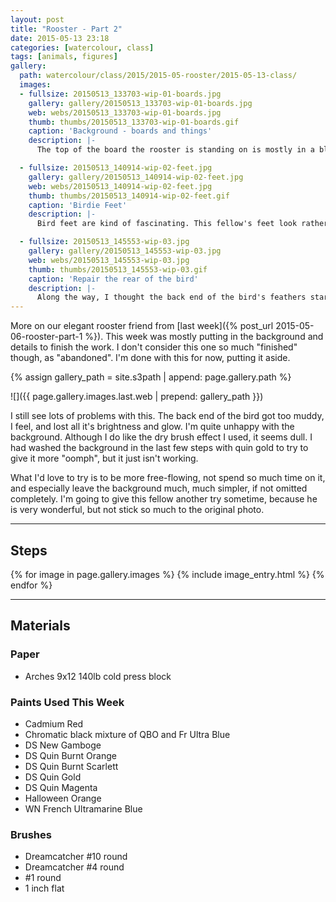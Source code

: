 ```yaml
---
layout: post
title: "Rooster - Part 2"
date: 2015-05-13 23:18
categories: [watercolour, class]
tags: [animals, figures]
gallery:
  path: watercolour/class/2015/2015-05-rooster/2015-05-13-class/
  images:
  - fullsize: 20150513_133703-wip-01-boards.jpg
    gallery: gallery/20150513_133703-wip-01-boards.jpg
    web: webs/20150513_133703-wip-01-boards.jpg
    thumb: thumbs/20150513_133703-wip-01-boards.gif
    caption: 'Background - boards and things'
    description: |-
      The top of the board the rooster is standing on is mostly in a bluish cast, here I added in wood grain details for the top of the board, the facing side, and the background wood.

  - fullsize: 20150513_140914-wip-02-feet.jpg
    gallery: gallery/20150513_140914-wip-02-feet.jpg
    web: webs/20150513_140914-wip-02-feet.jpg
    thumb: thumbs/20150513_140914-wip-02-feet.gif
    caption: 'Birdie Feet'
    description: |-
      Bird feet are kind of fascinating. This fellow's feet look rather scaley, and they aren't just solid white. There were oranges and blues mixed in here and there, but they still come off as predominantly white. I used a very fine brush (#1 round) to make the lines for the feet and the beak. I also dulled down the standing board quite a bit with first a light wash of French ultramarine blue and then, after that dried, a light wash of quin burnt orange.

  - fullsize: 20150513_145553-wip-03.jpg
    gallery: gallery/20150513_145553-wip-03.jpg
    web: webs/20150513_145553-wip-03.jpg
    thumb: thumbs/20150513_145553-wip-03.gif
    caption: 'Repair the rear of the bird'
    description: |-
      Along the way, I thought the back end of the bird's feathers started getting really muddy. I tried a few different things to bring back life. Finally, I got some "Halloween Orange" from my teacher and used the #4 round to apply it quite thickly in thin strokes, some dry, some more wet. I also applied more fresh cad red the same way.  I'm still not very happy with the result, it looks to muddy to me, but people in class liked it and the teacher said it was good.
---
```


More on our elegant rooster friend from [last week]({% post_url 2015-05-06-rooster-part-1 %}). This week was mostly putting in the background and details to finish the work. I don't consider this one so much "finished" though, as "abandoned". I'm done with this for now, putting it aside.

{% assign gallery_path = site.s3path | append: page.gallery.path %}

![]({{ page.gallery.images.last.web | prepend: gallery_path }})

I still see lots of problems with this. The back end of the bird got too muddy, I feel, and lost all it's brightness and glow. I'm quite unhappy with the background. Although I do like the dry brush effect I used, it seems dull. I had washed the background in the last few steps with quin gold to try to give it more "oomph", but it just isn't working.

What I'd love to try is to be more free-flowing, not spend so much time on it, and especially leave the background much, much simpler, if not omitted completely. I'm going to give this fellow another try sometime, because he is very wonderful, but not stick so much to the original photo.

*******

## Steps

{% for image in page.gallery.images %}
{% include image_entry.html %}
{% endfor %}

*******

## Materials

### Paper

* Arches 9x12 140lb cold press block

### Paints Used This Week

* Cadmium Red
* Chromatic black mixture of QBO and Fr Ultra Blue
* DS New Gamboge
* DS Quin Burnt Orange
* DS Quin Burnt Scarlett
* DS Quin Gold
* DS Quin Magenta
* Halloween Orange
* WN French Ultramarine Blue

### Brushes

* Dreamcatcher #10 round
* Dreamcatcher #4 round
* #1 round
* 1 inch flat

